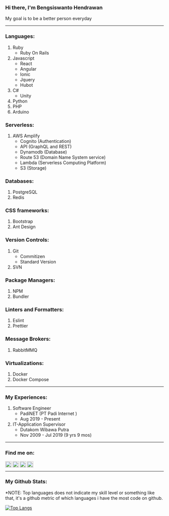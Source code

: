 ### Hi there, I'm Bengsiswanto Hendrawan

My goal is to be a better person everyday

---

### Languages:

1. Ruby
   - Ruby On Rails
1. Javascript
   - React
   - Angular
   - Ionic
   - Jquery
   - Hubot
1. C#
   - Unity
1. Python
1. PHP
1. Arduino

### Serverless:

1. AWS Amplify
   - Cognito (Authentication)
   - API (GraphQL and REST)
   - Dynamodb (Database)
   - Route 53 (Domain Name System service)
   - Lambda (Serverless Computing Platform)
   - S3 (Storage)

### Databases:

1. PostgreSQL
1. Redis

### CSS frameworks:

1. Bootstrap
1. Ant Design

### Version Controls:

1. Git
   - Commitizen
   - Standard Version
1. SVN

### Package Managers:

1. NPM
1. Bundler

### Linters and Formatters:

1. Eslint
1. Prettier

### Message Brokers:

1. RabbitMMQ

### Virtualizations:

1. Docker
1. Docker Compose

<!-- <code><img height="20" src="https://raw.githubusercontent.com/github/explore/80688e429a7d4ef2fca1e82350fe8e3517d3494d/topics/javascript/javascript.png"></code>
<code><img height="20" src="https://raw.githubusercontent.com/github/explore/80688e429a7d4ef2fca1e82350fe8e3517d3494d/topics/typescript/typescript.png"></code>
<code><img height="20" src="https://raw.githubusercontent.com/github/explore/80688e429a7d4ef2fca1e82350fe8e3517d3494d/topics/react/react.png"></code>
<code><img height="20" src="https://raw.githubusercontent.com/github/explore/5c058a388828bb5fde0bcafd4bc867b5bb3f26f3/topics/graphql/graphql.png"></code>
<code><img height="20" src="https://raw.githubusercontent.com/github/explore/80688e429a7d4ef2fca1e82350fe8e3517d3494d/topics/nodejs/nodejs.png"></code> -->

---

### My Experiences:

1. Software Engineer
   - PadiNET (PT Padi Internet )
   - Aug 2019 - Present
1. IT-Application Supervisor
   - Dutakom Wibawa Putra
   - Nov 2009 - Jul 2019 (9 yrs 9 mos)

---

### Find me on:

[<img align="left" alt="CharalambosIoannou | Mail" width="20px" src="https://cdn.jsdelivr.net/npm/simple-icons@v3/icons/gmail.svg" />][mail]
[<img align="left" alt="bengsiswantoh | LinkedIn" width="20px" src="https://cdn.jsdelivr.net/npm/simple-icons@v3/icons/linkedin.svg" />][linkedin]
[<img align="left" alt="bengsiswantoh | Instagram" width="20px" src="https://cdn.jsdelivr.net/npm/simple-icons@v3/icons/instagram.svg" />][instagram]
[<img align="left" alt="bengsiswantoh | YouTube" width="20px" src="https://cdn.jsdelivr.net/npm/simple-icons@v3/icons/youtube.svg" />][youtube]

<br />

---

### My Github Stats:

\*NOTE: Top languages does not indicate my skill level or something like that, it's a github metric of which languages i have the most code on github.

[![Top Langs](https://github-readme-stats.mightiesthero.vercel.app/api/top-langs/?username=bengsiswantoh)](https://github.com/bengsiswantoh/github-readme-stats)

[mail]: mailto:bengsiswantoh@gmail.com
[linkedin]: https://www.linkedin.com/in/bengsiswanto-hendrawan
[youtube]: https://www.youtube.com/channel/UCqxXmZPBZfuHVMzPHprDkPg
[instagram]: https://instagram.com/bengsiswantoh
